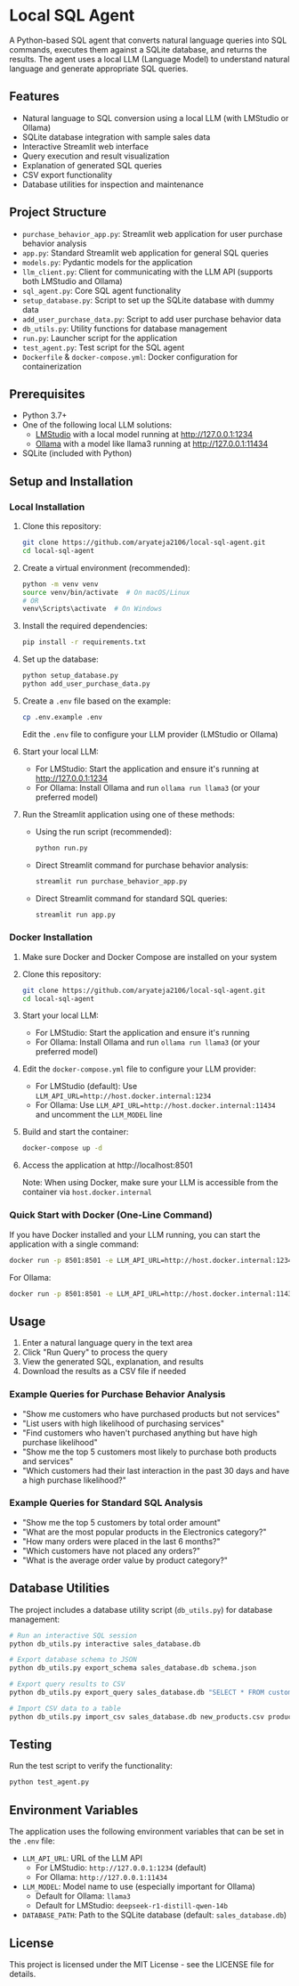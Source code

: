 # Local SQL Agent

A Python-based SQL agent that converts natural language queries into SQL commands, executes them against a SQLite database, and returns the results. The agent uses a local LLM (Language Model) to understand natural language and generate appropriate SQL queries.

## Features

- Natural language to SQL conversion using a local LLM (with LMStudio or Ollama)
- SQLite database integration with sample sales data
- Interactive Streamlit web interface
- Query execution and result visualization
- Explanation of generated SQL queries
- CSV export functionality
- Database utilities for inspection and maintenance

## Project Structure

- `purchase_behavior_app.py`: Streamlit web application for user purchase behavior analysis
- `app.py`: Standard Streamlit web application for general SQL queries
- `models.py`: Pydantic models for the application
- `llm_client.py`: Client for communicating with the LLM API (supports both LMStudio and Ollama)
- `sql_agent.py`: Core SQL agent functionality
- `setup_database.py`: Script to set up the SQLite database with dummy data
- `add_user_purchase_data.py`: Script to add user purchase behavior data
- `db_utils.py`: Utility functions for database management
- `run.py`: Launcher script for the application
- `test_agent.py`: Test script for the SQL agent
- `Dockerfile` & `docker-compose.yml`: Docker configuration for containerization

## Prerequisites

- Python 3.7+
- One of the following local LLM solutions:
  - [LMStudio](https://lmstudio.ai/) with a local model running at http://127.0.0.1:1234
  - [Ollama](https://ollama.ai/) with a model like llama3 running at http://127.0.0.1:11434
- SQLite (included with Python)

## Setup and Installation

### Local Installation

1. Clone this repository:
   ```bash
   git clone https://github.com/aryateja2106/local-sql-agent.git
   cd local-sql-agent
   ```

2. Create a virtual environment (recommended):
   ```bash
   python -m venv venv
   source venv/bin/activate  # On macOS/Linux
   # OR
   venv\Scripts\activate  # On Windows
   ```

3. Install the required dependencies:
   ```bash
   pip install -r requirements.txt
   ```

4. Set up the database:
   ```bash
   python setup_database.py
   python add_user_purchase_data.py
   ```

5. Create a `.env` file based on the example:
   ```bash
   cp .env.example .env
   ```
   Edit the `.env` file to configure your LLM provider (LMStudio or Ollama)

6. Start your local LLM:
   - For LMStudio: Start the application and ensure it's running at http://127.0.0.1:1234
   - For Ollama: Install Ollama and run `ollama run llama3` (or your preferred model)

7. Run the Streamlit application using one of these methods:
   
   - Using the run script (recommended):
     ```bash
     python run.py
     ```
   
   - Direct Streamlit command for purchase behavior analysis:
     ```bash
     streamlit run purchase_behavior_app.py
     ```
   
   - Direct Streamlit command for standard SQL queries:
     ```bash
     streamlit run app.py
     ```

### Docker Installation

1. Make sure Docker and Docker Compose are installed on your system

2. Clone this repository:
   ```bash
   git clone https://github.com/aryateja2106/local-sql-agent.git
   cd local-sql-agent
   ```

3. Start your local LLM:
   - For LMStudio: Start the application and ensure it's running
   - For Ollama: Install Ollama and run `ollama run llama3` (or your preferred model)

4. Edit the `docker-compose.yml` file to configure your LLM provider:
   - For LMStudio (default): Use `LLM_API_URL=http://host.docker.internal:1234`
   - For Ollama: Use `LLM_API_URL=http://host.docker.internal:11434` and uncomment the `LLM_MODEL` line

5. Build and start the container:
   ```bash
   docker-compose up -d
   ```

6. Access the application at http://localhost:8501

   Note: When using Docker, make sure your LLM is accessible from the container via `host.docker.internal`

### Quick Start with Docker (One-Line Command)

If you have Docker installed and your LLM running, you can start the application with a single command:

```bash
docker run -p 8501:8501 -e LLM_API_URL=http://host.docker.internal:1234 $(docker build -q .)
```

For Ollama:
```bash
docker run -p 8501:8501 -e LLM_API_URL=http://host.docker.internal:11434 -e LLM_MODEL=llama3 $(docker build -q .)
```

## Usage

1. Enter a natural language query in the text area
2. Click "Run Query" to process the query
3. View the generated SQL, explanation, and results
4. Download the results as a CSV file if needed

### Example Queries for Purchase Behavior Analysis

- "Show me customers who have purchased products but not services"
- "List users with high likelihood of purchasing services"
- "Find customers who haven't purchased anything but have high purchase likelihood"
- "Show me the top 5 customers most likely to purchase both products and services"
- "Which customers had their last interaction in the past 30 days and have a high purchase likelihood?"

### Example Queries for Standard SQL Analysis

- "Show me the top 5 customers by total order amount"
- "What are the most popular products in the Electronics category?"
- "How many orders were placed in the last 6 months?"
- "Which customers have not placed any orders?"
- "What is the average order value by product category?"

## Database Utilities

The project includes a database utility script (`db_utils.py`) for database management:

```bash
# Run an interactive SQL session
python db_utils.py interactive sales_database.db

# Export database schema to JSON
python db_utils.py export_schema sales_database.db schema.json

# Export query results to CSV
python db_utils.py export_query sales_database.db "SELECT * FROM customers" customers.csv

# Import CSV data to a table
python db_utils.py import_csv sales_database.db new_products.csv products
```

## Testing

Run the test script to verify the functionality:

```bash
python test_agent.py
```

## Environment Variables

The application uses the following environment variables that can be set in the `.env` file:

- `LLM_API_URL`: URL of the LLM API
  - For LMStudio: `http://127.0.0.1:1234` (default)
  - For Ollama: `http://127.0.0.1:11434`
- `LLM_MODEL`: Model name to use (especially important for Ollama)
  - Default for Ollama: `llama3`
  - Default for LMStudio: `deepseek-r1-distill-qwen-14b`
- `DATABASE_PATH`: Path to the SQLite database (default: `sales_database.db`)

## License

This project is licensed under the MIT License - see the LICENSE file for details.
